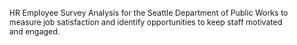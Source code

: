 HR Employee Survey Analysis for the Seattle Department of Public Works to measure job satisfaction and identify opportunities to keep staff motivated and engaged.
